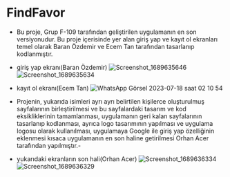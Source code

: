 # FindFavor

- Bu proje, Grup F-109 tarafından geliştirilen uygulamanın en son versiyonudur. Bu proje içerisinde yer alan giriş yap ve kayıt ol ekranları temel olarak Baran Özdemir ve Ecem Tan tarafından tasarlanıp kodlanmıştır.


- giriş yap ekranı(Baran Özdemir)
![Screenshot_1689635646](https://github.com/GrupF-109/Find-Favor/assets/136235551/2a493104-95cd-4801-8239-66b42c5987ff)
![Screenshot_1689635634](https://github.com/GrupF-109/Find-Favor/assets/136235551/c4da0c75-6fa9-4f6c-82c7-128d7206c899)



- kayıt ol ekranı(Ecem Tan)
![WhatsApp Görsel 2023-07-18 saat 02 10 54](https://github.com/GrupF-109/Find-Favor/assets/136235551/f0957708-10c0-43a4-b032-ba59ca4bc9ef)


- Projenin, yukarıda isimleri ayrı ayrı belirtilen kişilerce oluşturulmuş sayfalarının birleştirilmesi ve bu sayfalardaki tasarım ve kod eksikliklerinin tamamlanması, uygulamanın geri kalan sayfalarının tasarlanıp kodlanması, ayrıca logo tasarımının yapılması ve uygulama logosu olarak kullanılması, uygulamaya Google ile giriş yap özelliğinin eklenmesi kısaca uygulamanın en son haline getirilmesi  Orhan Acer tarafından yapılmıştır.-

- yukarıdaki ekranların son hali(Orhan Acer)
![Screenshot_1689636334](https://github.com/GrupF-109/Find-Favor/assets/136235551/016db23a-2dad-4373-9ec6-6de743278e60)
![Screenshot_1689636329](https://github.com/GrupF-109/Find-Favor/assets/136235551/1c6a6e32-63b1-4f55-89b1-2dd9645a57bc)

